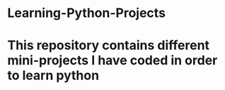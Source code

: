 # Learning-Python-Projects

# This repository contains different mini-projects I have coded in order to learn python
